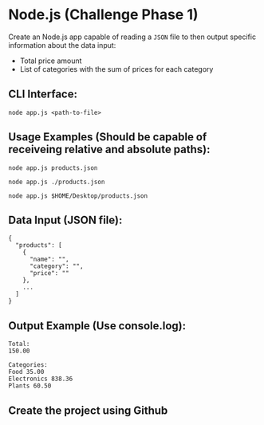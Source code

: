 # Node.js (Challenge Phase 1)

Create an Node.js app capable of reading a `JSON` file to then output specific information about the data input:
- Total price amount
- List of categories with the sum of prices for each category

## CLI Interface:

`node app.js <path-to-file>`

## Usage Examples (Should be capable of receiveing relative and absolute paths):

```node app.js products.json```

```node app.js ./products.json```

```node app.js $HOME/Desktop/products.json```

## Data Input (JSON file):

```
{
  "products": [
    {
      "name": "",
      "category": "",
      "price": ""
    },
    ...
  ]
}
```

## Output Example (Use console.log):

```
Total:
150.00

Categories:
Food 35.00
Electronics 838.36
Plants 60.50
```

## Create the project using Github
